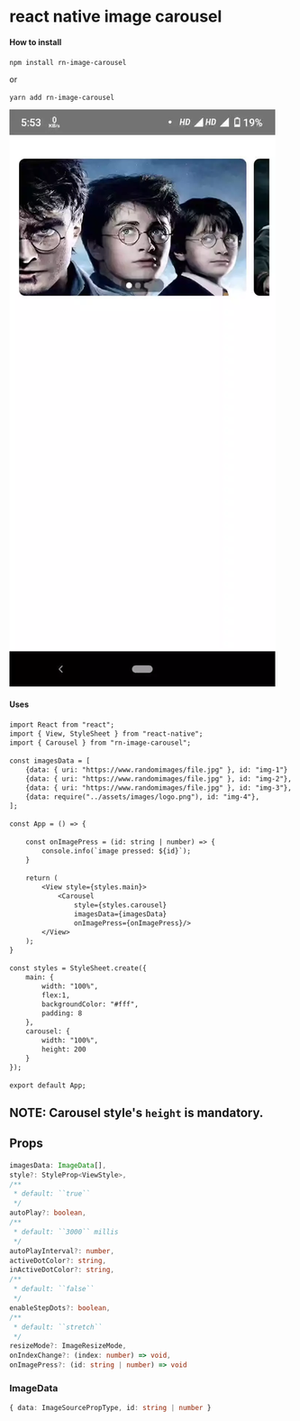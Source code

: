 # react native image carousel

#### How to install

``npm install rn-image-carousel``

or

``yarn add rn-image-carousel``


![Slider Video Demo](demo/demo.webp)

#### Uses

````tsx
import React from "react";
import { View, StyleSheet } from "react-native";
import { Carousel } from "rn-image-carousel";

const imagesData = [
    {data: { uri: "https://www.randomimages/file.jpg" }, id: "img-1"}
    {data: { uri: "https://www.randomimages/file.jpg" }, id: "img-2"},
    {data: { uri: "https://www.randomimages/file.jpg" }, id: "img-3"},
    {data: require("../assets/images/logo.png"), id: "img-4"},
];

const App = () => {

    const onImagePress = (id: string | number) => {
        console.info(`image pressed: ${id}`);
    }

    return (
        <View style={styles.main}>
            <Carousel
                style={styles.carousel}
                imagesData={imagesData}
                onImagePress={onImagePress}/>
        </View>
    );
}

const styles = StyleSheet.create({
    main: {
        width: "100%",
        flex:1,
        backgroundColor: "#fff",
        padding: 8
    },
    carousel: {
        width: "100%",
        height: 200
    }
});

export default App;
````

## NOTE: Carousel style's ``height`` is mandatory.

## Props

````ts
imagesData: ImageData[],
style?: StyleProp<ViewStyle>,
/**
 * default: ``true``
 */
autoPlay?: boolean,
/**
 * default: ``3000`` millis
 */
autoPlayInterval?: number,
activeDotColor?: string,
inActiveDotColor?: string,
/**
 * default: ``false``
 */
enableStepDots?: boolean,
/**
 * default: ``stretch``
 */
resizeMode?: ImageResizeMode,
onIndexChange?: (index: number) => void,
onImagePress?: (id: string | number) => void
````

### ImageData

````ts
{ data: ImageSourcePropType, id: string | number }
````
